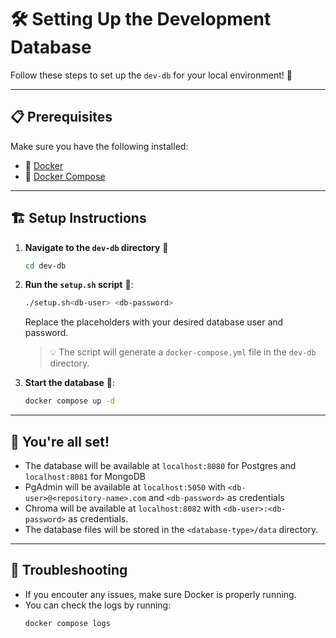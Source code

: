
# 🛠️ Setting Up the Development Database

Follow these steps to set up the `dev-db` for your local environment! 🚀

---

## 📋 Prerequisites
Make sure you have the following installed:

- 📢 [Docker](https://www.docker.com/)
- 📢 [Docker Compose](https://docs.docker.com/compose/)

---

## 🏗️ Setup Instructions

1. **Navigate to the `dev-db` directory** 📂
   ```bash
   cd dev-db

2. **Run the `setup.sh` script** 📜:
   ```bash
   ./setup.sh<db-user> <db-password>
   ```
   Replace the placeholders with your desired database user and password.

   > 💡 The script will generate a `docker-compose.yml` file in the `dev-db` directory.

3. **Start the database** 🐳:
   ```bash
   docker compose up -d
   ```
---

## 🎉 You're all set!

- The database will be available at `localhost:8080` for Postgres and `localhost:8081` for MongoDB
- PgAdmin will be available at `localhost:5050` with `<db-user>@<repository-name>.com` and `<db-password>` as credentials
- Chroma will be available at `localhost:8082` with `<db-user>:<db-password>` as credentials. 
- The database files will be stored in the `<database-type>/data` directory.

---

## 📢 Troubleshooting

- If you encouter any issues, make sure Docker is properly running.
- You can check the logs by running:
  ```bash
  docker compose logs
  ```


